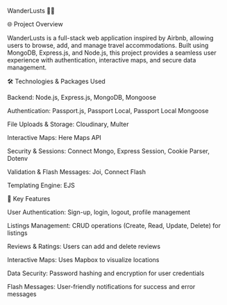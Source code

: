 WanderLusts 🏡🚀

🌐 Project Overview

WanderLusts is a full-stack web application inspired by Airbnb, allowing users to browse, add, and manage travel accommodations. Built using MongoDB, Express.js, and Node.js, this project provides a seamless user experience with authentication, interactive maps, and secure data management.

🛠️ Technologies & Packages Used

Backend: Node.js, Express.js, MongoDB, Mongoose

Authentication: Passport.js, Passport Local, Passport Local Mongoose

File Uploads & Storage: Cloudinary, Multer

Interactive Maps: Here Maps API

Security & Sessions: Connect Mongo, Express Session, Cookie Parser, Dotenv

Validation & Flash Messages: Joi, Connect Flash

Templating Engine: EJS

🌟 Key Features

User Authentication: Sign-up, login, logout, profile management

Listings Management: CRUD operations (Create, Read, Update, Delete) for listings

Reviews & Ratings: Users can add and delete reviews

Interactive Maps: Uses Mapbox to visualize locations

Data Security: Password hashing and encryption for user credentials

Flash Messages: User-friendly notifications for success and error messages
